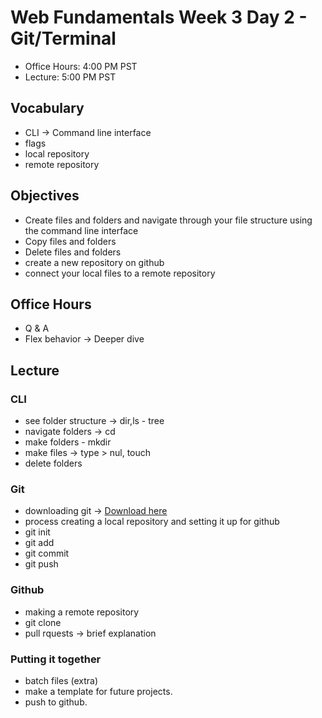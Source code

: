 # Web Fundamentals Week 3 Day 2 - Git/Terminal

- Office Hours: 4:00 PM PST
- Lecture: 5:00 PM PST

## Vocabulary

- CLI -> Command line interface
- flags
- local repository
- remote repository





## Objectives

- Create files and folders and navigate through your file structure using the command line interface
- Copy files and folders
- Delete files and folders
- create a new repository on github
- connect your local files to a remote repository

## Office Hours

- Q & A
- Flex behavior -> Deeper dive

## Lecture

### CLI
- see folder structure -> dir,ls - tree
- navigate folders -> cd
- make folders - mkdir
- make files -> type > nul, touch
- delete folders


### Git
- downloading git -> [Download here](https://git-scm.com/downloads)
- process creating a local repository and setting it up for github
- git init
- git add
- git commit
- git push


### Github

- making a remote repository
- git clone
- pull rquests -> brief explanation

### Putting it together

- batch files (extra)
- make a template for future projects.
- push to github. 













